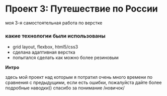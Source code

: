 # Проект 3: Путешествие по России
моя 3-я самостоятельная работа по верстке

### какие технологии были использованы
* grid layout, flexbox, html5/css3
* сделана адаптивная верстка
* попытался сделать как можно более резиновым

**Интро**

здесь мой проект над которым я потратил очень много времени по сравнения с предыдущими, если есть ошибки, пожалуйста дайте более подробные наводки)) спасибо за понимание /новичок/
